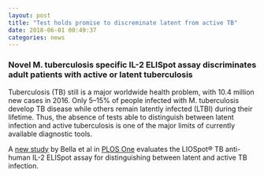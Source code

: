 ```yaml
---
layout: post
title: "Test holds promise to discreminate latent from active TB"
date: 2018-06-01 00:49:37
categories: news
---
```


### Novel M. tuberculosis specific IL-2 ELISpot assay discriminates adult patients with active or latent tuberculosis

Tuberculosis (TB) still is a major worldwide health problem, with 10.4 million new cases in 2016. Only 5–15% of people infected with M. tuberculosis develop TB disease while others remain latently infected (LTBI) during their lifetime. Thus, the absence of tests able to distinguish between latent infection and active tuberculosis is one of the major limits of currently available diagnostic tools.

A [new study](http://journals.plos.org/plosone/article?id=10.1371/journal.pone.0197825) by Bella et al in [PLOS One](http://journals.plos.org/plosone/article?id=10.1371/journal.pone.0197825) evaluates the
LIOSpot® TB anti-human IL-2 ELISpot assay for distinguishing between latent and active TB infection.